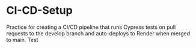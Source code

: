 # CI-CD-Setup
Practice for creating a CI/CD pipeline that runs Cypress tests on pull requests to the develop branch and auto-deploys to Render when merged to main.
Test